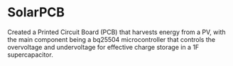 # SolarPCB
Created a Printed Circuit Board (PCB) that harvests energy from a PV, with the main component being a bq25504 microcontroller that controls the overvoltage and undervoltage for effective charge storage in a 1F supercapacitor.
